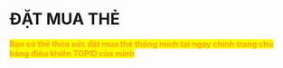 # ĐẶT MUA THẺ

<mark style="color:orange;">**Bạn có thể thỏa sức đặt mua thẻ thông minh tại ngay chính trang chủ bảng điều khiển TOPID của mình**</mark>&#x20;
